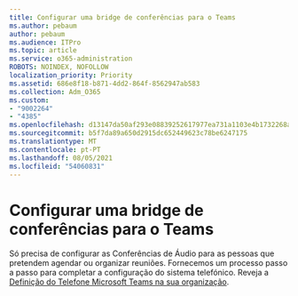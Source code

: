 ```yaml
---
title: Configurar uma bridge de conferências para o Teams
ms.author: pebaum
author: pebaum
ms.audience: ITPro
ms.topic: article
ms.service: o365-administration
ROBOTS: NOINDEX, NOFOLLOW
localization_priority: Priority
ms.assetid: 686e8f18-b871-4dd2-864f-8562947ab583
ms.collection: Adm_O365
ms.custom:
- "9002264"
- "4385"
ms.openlocfilehash: d13147da50af293e08839252617977ea731a1103e4b1732268aff645721d5f73
ms.sourcegitcommit: b5f7da89a650d2915dc652449623c78be6247175
ms.translationtype: MT
ms.contentlocale: pt-PT
ms.lasthandoff: 08/05/2021
ms.locfileid: "54060831"
---
```

# <a name="set-up-a-conferencing-bridge-for-teams"></a>Configurar uma bridge de conferências para o Teams

Só precisa de configurar as Conferências de Áudio para as pessoas que pretendem agendar ou organizar reuniões. Fornecemos um processo passo a passo para completar a configuração do sistema telefónico. Reveja a [Definição do Telefone Microsoft Teams na sua organização](https://docs.microsoft.com/MicrosoftTeams/phone-number-calling-plans/port-order-overview).
